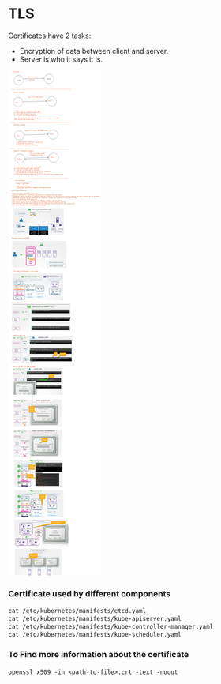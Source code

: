 # TLS

Certificates have 2 tasks: 
* Encryption of data between client and server.
* Server is who it says it is.

![Alt text](images/tls.png "a title")

### Certificate used by different components

```shell
cat /etc/kubernetes/manifests/etcd.yaml
cat /etc/kubernetes/manifests/kube-apiserver.yaml
cat /etc/kubernetes/manifests/kube-controller-manager.yaml
cat /etc/kubernetes/manifests/kube-scheduler.yaml
```

### To Find more information about the certificate

```shell
openssl x509 -in <path-to-file>.crt -text -noout
```